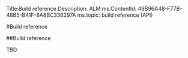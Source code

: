 Title:Build reference
Description: ALM
ms.ContentId: 49B96A48-F77B-48B5-B41F-8A8BC336297A
ms.topic: build reference (API)

#Build reference

##Build reference

TBD


